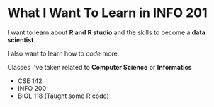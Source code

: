 # What I Want To Learn in INFO 201 #
I want to learn about **R and R studio** and the skills to become a **data scientist**.

I also want to learn how to *code* more.

Classes I've taken related to **Computer Science** or **Informatics**
- CSE 142
- INFO 200
- BIOL 118 (Taught some R code)
